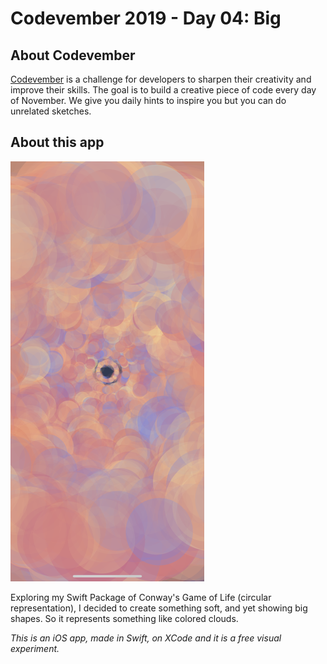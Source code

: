 # Codevember 2019 - Day 04: Big

## About Codevember
[Codevember](http://codevember.xyz) is a challenge for developers to sharpen their creativity and improve their skills. The goal is to build a creative piece of code every day of November. We give you daily hints to inspire you but you can do unrelated sketches.

## About this app
![preview image](/images/04_big.PNG)

Exploring my Swift Package of Conway's Game of Life (circular representation), I decided to create something soft, and yet showing big shapes. So it represents something like colored clouds.

_This is an iOS app, made in Swift, on XCode and it is a free visual experiment._
